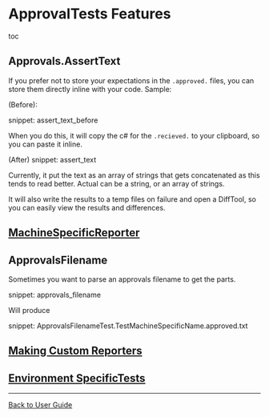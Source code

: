 # ApprovalTests Features

toc

## Approvals.AssertText

If you prefer not to store your expectations in the `.approved.` files, you can store them directly inline with your code.
Sample:

(Before):

snippet: assert_text_before

When you do this, it will copy the c# for the `.recieved.` to your clipboard, so you can paste it inline.

(After)
snippet: assert_text


Currently, it put the text as an array of strings that gets concatenated as this tends to read better. Actual can be a string, or an array of strings.

It will also write the results to a temp files on failure and open a DiffTool, so you can easily view the results and differences.


## [MachineSpecificReporter](EnvironmentSpecificTests.md#machinespecificreporter)


## ApprovalsFilename

Sometimes you want to parse an approvals filename to get the parts.

snippet: approvals_filename

Will produce

snippet: ApprovalsFilenameTest.TestMachineSpecificName.approved.txt


## [Making Custom Reporters](Reporters.md##making-custom-reporters)


## [Environment SpecificTests](EnvironmentSpecificTests.md#environmentspecifictest)

---

[Back to User Guide](readme.md#top)